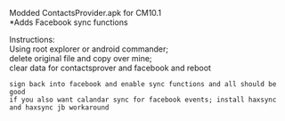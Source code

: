 Modded ContactsProvider.apk for CM10.1  
*Adds Facebook sync functions

Instructions:   
Using root explorer or android commander;   
delete original file and copy over mine;    
clear data for contactsprover and facebook and reboot     
    
    sign back into facebook and enable sync functions and all should be good    
    if you also want calandar sync for facebook events; install haxsync and haxsync jb workaround
